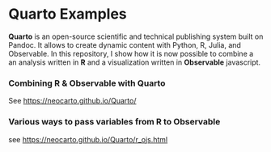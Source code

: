 # Quarto Examples

**Quarto** is an open-source scientific and technical publishing system built on Pandoc. It allows to create dynamic content with Python, R, Julia, and Observable. In this repository, I show how it is now possible to combine a an analysis written in **R** and a visualization written in **Observable** javascript.

### Combining R & Observable with Quarto

See https://neocarto.github.io/Quarto/

### Various ways to pass variables from R to Observable

see https://neocarto.github.io/Quarto/r_ojs.html
